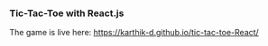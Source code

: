 ### Tic-Tac-Toe with React.js

The game is live here: https://karthik-d.github.io/tic-tac-toe-React/
